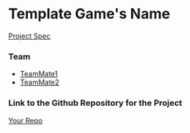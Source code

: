 # Template Game's Name
[Project Spec](https://github.com/turingschool/curriculum/blob/master/source/projects/revenge_of_idea_box.markdown)

### Team
- [TeamMate1](https://github.com/dhh)
- [TeamMate2](https://github.com/douglascrockford)

### Link to the Github Repository for the Project
[Your Repo](https://www.youtube.com/watch?v=-CnNnlgEsLY)
